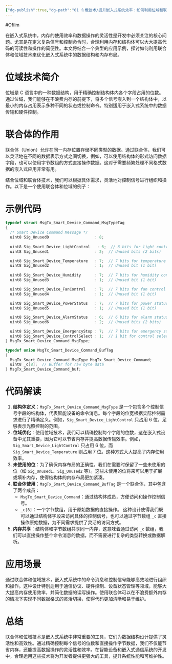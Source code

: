 ```yaml
---
{"dg-publish":true,"dg-path":"01 车载技术/提升嵌入式系统效率：如何利用位域和联合体优化内存布局.md","permalink":"/01 车载技术/提升嵌入式系统效率：如何利用位域和联合体优化内存布局/","created":"2022-06-19T23:02:23.000+08:00","updated":"2025-10-21T14:52:39.394+08:00"}
---
```


#Ofilm

在嵌入式系统中，内存的使用效率和数据操作的灵活性是开发中必须关注的核心问题。尤其是在定义复杂信号和控制命令时，合理利用内存和结构体可以大大提高代码的可读性和操作的简便性。本文将结合一个典型的应用示例，探讨如何利用联合体和位域技术来优化嵌入式系统中的数据结构和内存布局。

# 位域技术简介

位域是 C 语言中的一种数据结构，用于精确控制结构体内各个字段占用的位数。通过位域，我们能够在不浪费内存的前提下，将多个信号嵌入到一个结构体中，以最小的内存占用表示多种不同的状态或控制命令。特别适用于嵌入式系统中的数据传输和硬件控制。

# 联合体的作用

联合体（Union）允许在同一内存位置存储不同类型的数据。通过联合体，我们可以灵活地在不同的数据表示方式之间切换，例如，可以使用结构体的形式访问数据字段，也可以使用字节数组的方式直接操作数据。这对于需要频繁处理不同格式数据的嵌入式应用非常有用。

结合位域和联合体技术，我们可以根据具体需求，灵活地对控制信号进行组织和操作。以下是一个使用联合体和位域的例子：
# 示例代码

```c
typedef struct MsgTx_Smart_Device_Command_MsgTypeTag
{
  /* Smart Device Command Message */
  uint8 Sig_Unused0                    : 8;
  
  uint8 Sig_Smart_Device_LightControl   : 6;  // 6 bits for light control
  uint8 Sig_Unused1                    : 2;  // Unused bits (2 bits)

  uint8 Sig_Smart_Device_Temperature   : 7;  // 7 bits for temperature control
  uint8 Sig_Unused2                    : 1;  // Unused bit (1 bit)
  
  uint8 Sig_Smart_Device_Humidity      : 7;  // 7 bits for humidity control
  uint8 Sig_Unused3                    : 1;  // Unused bit (1 bit)

  uint8 Sig_Smart_Device_FanControl    : 7;  // 7 bits for fan control
  uint8 Sig_Unused4                    : 1;  // Unused bit (1 bit)

  uint8 Sig_Smart_Device_PowerStatus   : 7;  // 7 bits for power status
  uint8 Sig_Unused5                    : 1;  // Unused bit (1 bit)

  uint8 Sig_Smart_Device_AlarmStatus   : 6;  // 6 bits for alarm status
  uint8 Sig_Unused6                    : 2;  // Unused bits (2 bits)

  uint8 Sig_Smart_Device_EmergencyStop : 7;  // 7 bits for emergency stop
  uint8 Sig_Smart_Device_ControlSelect : 1;  // 1 bit for control select
} MsgTx_Smart_Device_Command_MsgType;

typedef union MsgTx_Smart_Device_Command_BufTag
{
  MsgTx_Smart_Device_Command_MsgType MsgTx_Smart_Device_Command;
  uint8 _c[8];  // Buffer for raw byte data
} MsgTx_Smart_Device_Command_buf;
```

# 代码解读

1. **结构体定义**：`MsgTx_Smart_Device_Command_MsgType` 是一个包含多个控制信号字段的结构体，代表智能设备的命令消息。每个字段的位宽根据实际控制需求进行了精确定义。例如，`Sig_Smart_Device_LightControl` 只占用 6 位，足够表示光照控制的范围。
2. **位域优化**：使用位域技术，我们可以精确控制每个字段的位数，这在嵌入式设备中尤其重要，因为它可以节省内存并提高数据传输效率。例如，`Sig_Smart_Device_LightControl` 只占用 6 位，而 `Sig_Smart_Device_Temperature` 则占用 7 位。这种方式大大提高了内存使用效率。
3. **未使用的位**：为了确保内存布局的正确性，我们在需要时保留了一些未使用的位（如 `Sig_Unused1`、`Sig_Unused2` 等）。这些未使用的位将来可以用于扩展或填补内存，使得结构体的内存布局更加紧凑。
4. **联合体使用**：`MsgTx_Smart_Device_Command_BufTag` 是一个联合体，其中包含了两个成员：
    - `MsgTx_Smart_Device_Command`：通过结构体成员，方便访问和操作控制信号。
    - `_c[8]`：一个字节数组，用于原始数据的直接操作。
	这种设计使得我们既可以通过结构体字段来访问具体的控制信号，也可以通过字节数组 `_c` 直接操作原始数据，为不同需求提供了灵活的访问方式。
5. **内存共享**：结构体和字节数组共享同一内存，这意味着通过访问 `_c` 数组，我们可以直接操作整个命令消息的数据，而不需要进行复杂的类型转换或数据解析。

# 应用场景

通过联合体和位域技术，嵌入式系统中的命令消息和控制信号能够高效地进行组织和操作。这种设计特别适用于通信协议、硬件控制、设备状态管理等领域，能够大大提高内存使用效率，并简化数据的读写操作。使用联合体可以在不浪费额外内存的情况下实现不同数据格式的灵活切换，使得代码更加清晰和易于维护。

# 总结

联合体和位域技术是嵌入式系统中非常重要的工具，它们为数据结构设计提供了灵活性和高效性。通过精确控制每个信号的位数和直接操作字节数据，我们不仅能节省内存，还能提高数据操作的灵活性和效率。在智能设备和嵌入式通信系统的开发中，合理运用这些技术将为开发者提供更强大的工具，提升系统性能和可维护性。